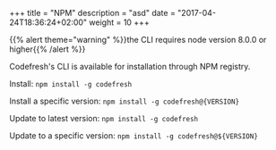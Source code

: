 +++
title = "NPM"
description = "asd"
date = "2017-04-24T18:36:24+02:00"
weight = 10
+++

{{% alert theme="warning" %}}the CLI requires node version 8.0.0 or higher{{% /alert %}}

Codefresh's CLI is available for installation through NPM registry.

Install:
`npm install -g codefresh`

Install a specific version:
`npm install -g codefresh@{VERSION}`

Update to latest version:
`npm install -g codefresh`

Update to a specific version:
`npm install -g codefresh@${VERSION}`
